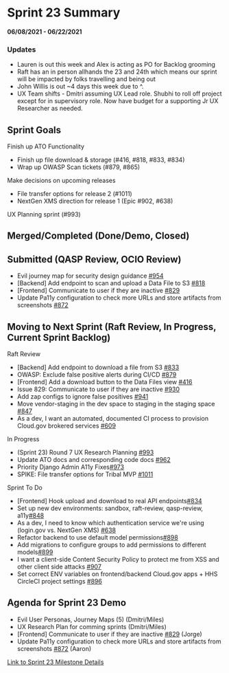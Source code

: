 # Sprint 23 Summary
**06/08/2021 - 06/22/2021**

### Updates
 - Lauren is out this week and Alex is acting as PO for Backlog grooming
 - Raft has an in person allhands the 23 and 24th which means our sprint will be impacted by folks travelling and being out
 - John Willis is out ~4 days this week due to ^.
 - UX Team shifts - Dmitri assuming UX Lead role. Shubhi to roll off project except for in supervisory role. Now have budget for a supporting Jr UX Researcher as needed.


## Sprint Goals

Finish up ATO Functionality
- Finish up file download & storage (#416, #818, #833, #834)
- Wrap up OWASP Scan tickets (#879, #865)

Make decisions on upcoming releases
- File transfer options for release 2 (#1011)
- NextGen XMS direction for release 1 (Epic #902, #638)

UX Planning sprint (#993)

## Merged/Completed (Done/Demo, Closed)


## Submitted (QASP Review, OCIO Review)
- Evil journey map for security design guidance [#954](https://app.zenhub.com/workspaces/tdrs-sprint-board-5f18ab06dfd91c000f7e682e/issues/raft-tech/tanf-app/954)
- [Backend] Add endpoint to scan and upload a Data File to S3 [#818](https://app.zenhub.com/workspaces/tdrs-sprint-board-5f18ab06dfd91c000f7e682e/issues/raft-tech/tanf-app/818)
- [Frontend] Communicate to user if they are inactive [#829](https://app.zenhub.com/workspaces/tdrs-sprint-board-5f18ab06dfd91c000f7e682e/issues/raft-tech/tanf-app/829)
- Update Pa11y configuration to check more URLs and store artifacts from screenshots [#872](https://app.zenhub.com/workspaces/tdrs-sprint-board-5f18ab06dfd91c000f7e682e/issues/raft-tech/tanf-app/872)


## Moving to Next Sprint (Raft Review, In Progress, Current Sprint Backlog)
Raft Review
- [Backend] Add endpoint to download a file from S3 [#833](https://app.zenhub.com/workspaces/tdrs-sprint-board-5f18ab06dfd91c000f7e682e/issues/raft-tech/tanf-app/833)
- OWASP: Exclude false positive alerts during CI/CD [#879](https://app.zenhub.com/workspaces/tdrs-sprint-board-5f18ab06dfd91c000f7e682e/issues/raft-tech/tanf-app/879)
- [Frontend] Add a download button to the Data Files view [#416](https://app.zenhub.com/workspaces/tdrs-sprint-board-5f18ab06dfd91c000f7e682e/issues/raft-tech/tanf-app/416)
- Issue 829: Communicate to user if they are inactive [#930](https://app.zenhub.com/workspaces/tdrs-sprint-board-5f18ab06dfd91c000f7e682e/issues/raft-tech/tanf-app/930)
- Add zap configs to ignore false positives [#941](https://app.zenhub.com/workspaces/tdrs-sprint-board-5f18ab06dfd91c000f7e682e/issues/raft-tech/tanf-app/941)
- Move vendor-staging in the dev space to staging in the staging space [#847](https://app.zenhub.com/workspaces/tdrs-sprint-board-5f18ab06dfd91c000f7e682e/issues/raft-tech/tanf-app/847)
- As a dev, I want an automated, documented CI process to provision Cloud.gov brokered services [#609](https://app.zenhub.com/workspaces/tdrs-sprint-board-5f18ab06dfd91c000f7e682e/issues/raft-tech/tanf-app/609)

In Progress
- (Sprint 23) Round 7 UX Research Planning [#993](https://app.zenhub.com/workspaces/tdrs-sprint-board-5f18ab06dfd91c000f7e682e/issues/raft-tech/tanf-app/993)
- Update ATO docs and corresponding code docs [#962](https://app.zenhub.com/workspaces/tdrs-sprint-board-5f18ab06dfd91c000f7e682e/issues/raft-tech/tanf-app/962)
- Priority Django Admin A11y Fixes[#973](https://app.zenhub.com/workspaces/tdrs-sprint-board-5f18ab06dfd91c000f7e682e/issues/raft-tech/tanf-app/973)
- SPIKE: File transfer options for Tribal MVP  [#1011](https://app.zenhub.com/workspaces/tdrs-sprint-board-5f18ab06dfd91c000f7e682e/issues/raft-tech/tanf-app/1011)


Sprint To Do
- [Frontend] Hook upload and download to real API endpoints[#834](https://app.zenhub.com/workspaces/tdrs-sprint-board-5f18ab06dfd91c000f7e682e/issues/raft-tech/tanf-app/834) 
- Set up new dev environments: sandbox, raft-review, qasp-review, a11y[#848](https://app.zenhub.com/workspaces/tdrs-sprint-board-5f18ab06dfd91c000f7e682e/issues/raft-tech/tanf-app/848)
- As a dev, I need to know which authentication service we're using (login.gov vs. NextGen XMS) [#638](https://app.zenhub.com/workspaces/tdrs-sprint-board-5f18ab06dfd91c000f7e682e/issues/raft-tech/tanf-app/638) 
- Refactor backend to use default model permissions[#898](https://app.zenhub.com/workspaces/tdrs-sprint-board-5f18ab06dfd91c000f7e682e/issues/raft-tech/tanf-app/898)
- Add migrations to configure groups to add permissions to different models[#899](https://app.zenhub.com/workspaces/tdrs-sprint-board-5f18ab06dfd91c000f7e682e/issues/raft-tech/tanf-app/899)
- I want a client-side Content Security Policy to protect me from XSS and other client side attacks [#907](https://app.zenhub.com/workspaces/tdrs-sprint-board-5f18ab06dfd91c000f7e682e/issues/raft-tech/tanf-app/907)
- Set correct ENV variables on frontend/backend Cloud.gov apps + HHS CircleCI project settings [#896](https://app.zenhub.com/workspaces/tdrs-sprint-board-5f18ab06dfd91c000f7e682e/issues/raft-tech/tanf-app/896)


## Agenda for Sprint 23 Demo 
- Evil User Personas, Journey Maps (5) (Dmitri/Miles)
- UX Research Plan for comming sprints (Dmitri/Miles)
- [Frontend] Communicate to user if they are inactive [#829](https://app.zenhub.com/workspaces/tdrs-sprint-board-5f18ab06dfd91c000f7e682e/issues/raft-tech/tanf-app/829) (Jorge)
- Update Pa11y configuration to check more URLs and store artifacts from screenshots [#872](https://app.zenhub.com/workspaces/tdrs-sprint-board-5f18ab06dfd91c000f7e682e/issues/raft-tech/tanf-app/872) (Aaron)

[Link to Sprint 23 Milestone Details](https://github.com/raft-tech/TANF-app/milestone/26)
